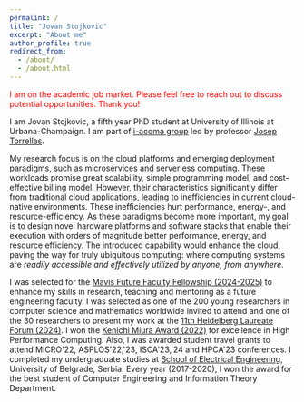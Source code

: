 ```yaml
---
permalink: /
title: "Jovan Stojkovic"
excerpt: "About me"
author_profile: true
redirect_from: 
  - /about/
  - /about.html
---
```


<span style="color:red;">
I am on the academic job market. Please feel free to reach out to discuss potential opportunities. Thank you!
</span>

I am Jovan Stojkovic, a fifth year PhD student at University of Illinois at Urbana-Champaign. I am part of [i-acoma group](http://iacoma.cs.uiuc.edu/) led by professor [Josep Torrellas](http://iacoma.cs.uiuc.edu/josep/torrellas.html). 

My research focus is on the cloud platforms and emerging deployment paradigms, such as microservices and serverless computing. These workloads promise great scalability, simple programming model, and cost-effective billing model. However, their characteristics significantly differ from traditional cloud applications, leading to inefficiencies in current cloud-native environments. These inefficiencies hurt performance, energy-, and resource-efficiency. As these paradigms become more important, my goal is to design novel hardware platforms and software stacks that enable their execution with orders of magnitude better performance, energy, and resource efficiency. The introduced capability would enhance the cloud, paving the way for truly ubiquitous computing: where computing systems are *readily accessible and effectively utilized by anyone, from anywhere*.

<!---
My research focus is on the cloud computing data platforms and deployment paradigms, such as microservices and serverless computing. I have been working on novel hardware and software abstractions in data-center architectures. I enjoy building systems and exploring ways to make them fast, reliable, and efficient in a holistic manner: from the hardware architecture up to the platform and application level. 
-->

I was selected for the [Mavis Future Faculty Fellowship (2024-2025)](https://mavis.grainger.illinois.edu/) to enhance my skills in research, teaching and mentoring as a future engineering faculty.
I was selected as one of the 200 young researchers in computer science and mathematics worldwide invited to attend and one of the 30 researchers to present my work at the
[11th Heidelberg Laureate Forum (2024)](https://www.heidelberg-laureate-forum.org/forum/11th-hlf-2024.html).
I won the [Kenichi Miura Award (2022)](https://cs.illinois.edu/about/awards/graduate-fellowships-awards/kenichi-miura-award) for excellence in High Performance Computing.
Also, I was awarded student travel grants to attend MICRO'22, ASPLOS'22,'23, ISCA'23,'24 and HPCA'23 conferences.
I completed my undergraduate studies at [School of Electrical Engineering](https://www.etf.bg.ac.rs/en), University of Belgrade, Serbia. Every year (2017-2020), I won the award for the best student of Computer Engineering and Information Theory Department.

